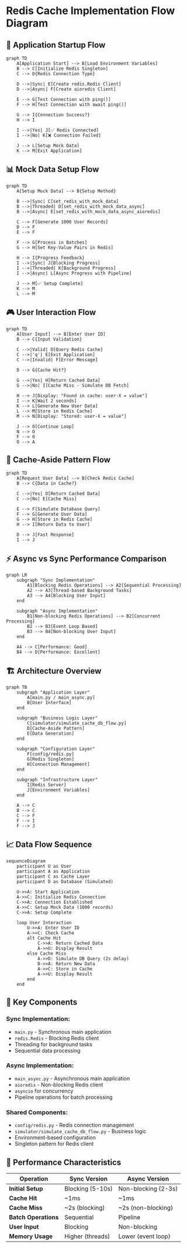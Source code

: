 # Redis Cache Implementation Flow Diagram

## 🚀 Application Startup Flow

```mermaid
graph TD
    A[Application Start] --> B[Load Environment Variables]
    B --> C[Initialize Redis Singleton]
    C --> D{Redis Connection Type}
    
    D -->|Sync| E[Create redis.Redis Client]
    D -->|Async| F[Create aioredis Client]
    
    E --> G[Test Connection with ping()]
    F --> H[Test Connection with await ping()]
    
    G --> I{Connection Success?}
    H --> I
    
    I -->|Yes| J[✅ Redis Connected]
    I -->|No| K[❌ Connection Failed]
    
    J --> L[Setup Mock Data]
    K --> M[Exit Application]
```

## 📊 Mock Data Setup Flow

```mermaid
graph TD
    A[Setup Mock Data] --> B{Setup Method}
    
    B -->|Sync| C[set_redis_with_mock_data]
    B -->|Threaded| D[set_redis_with_mock_data_async]
    B -->|Async| E[set_redis_with_mock_data_async_aioredis]
    
    C --> F[Generate 1000 User Records]
    D --> F
    E --> F
    
    F --> G[Process in Batches]
    G --> H[Set Key-Value Pairs in Redis]
    
    H --> I{Progress Feedback}
    I -->|Sync| J[Blocking Progress]
    I -->|Threaded| K[Background Progress]
    I -->|Async| L[Async Progress with Pipeline]
    
    J --> M[✅ Setup Complete]
    K --> M
    L --> M
```

## 🎮 User Interaction Flow

```mermaid
graph TD
    A[User Input] --> B[Enter User ID]
    B --> C{Input Validation}
    
    C -->|Valid| D[Query Redis Cache]
    C -->|'q'| E[Exit Application]
    C -->|Invalid| F[Error Message]
    
    D --> G{Cache Hit?}
    
    G -->|Yes| H[Return Cached Data]
    G -->|No| I[Cache Miss - Simulate DB Fetch]
    
    H --> J[Display: "Found in cache: user-X = value"]
    I --> K[Wait 2 seconds]
    K --> L[Generate New User Data]
    L --> M[Store in Redis Cache]
    M --> N[Display: "Stored: user-X = value"]
    
    J --> O[Continue Loop]
    N --> O
    F --> O
    O --> A
```

## 🔄 Cache-Aside Pattern Flow

```mermaid
graph TD
    A[Request User Data] --> B[Check Redis Cache]
    B --> C{Data in Cache?}
    
    C -->|Yes| D[Return Cached Data]
    C -->|No| E[Cache Miss]
    
    E --> F[Simulate Database Query]
    F --> G[Generate User Data]
    G --> H[Store in Redis Cache]
    H --> I[Return Data to User]
    
    D --> J[Fast Response]
    I --> J
```

## ⚡ Async vs Sync Performance Comparison

```mermaid
graph LR
    subgraph "Sync Implementation"
        A1[Blocking Redis Operations] --> A2[Sequential Processing]
        A2 --> A3[Thread-based Background Tasks]
        A3 --> A4[Blocking User Input]
    end
    
    subgraph "Async Implementation"
        B1[Non-blocking Redis Operations] --> B2[Concurrent Processing]
        B2 --> B3[Event Loop Based]
        B3 --> B4[Non-blocking User Input]
    end
    
    A4 --> C[Performance: Good]
    B4 --> D[Performance: Excellent]
```

## 🏗️ Architecture Overview

```mermaid
graph TB
    subgraph "Application Layer"
        A[main.py / main_async.py]
        B[User Interface]
    end
    
    subgraph "Business Logic Layer"
        C[simulator/simulate_cache_db_flow.py]
        D[Cache-Aside Pattern]
        E[Data Generation]
    end
    
    subgraph "Configuration Layer"
        F[config/redis.py]
        G[Redis Singleton]
        H[Connection Management]
    end
    
    subgraph "Infrastructure Layer"
        I[Redis Server]
        J[Environment Variables]
    end
    
    A --> C
    B --> C
    C --> F
    F --> I
    F --> J
```

## 📈 Data Flow Sequence

```mermaid
sequenceDiagram
    participant U as User
    participant A as Application
    participant C as Cache Layer
    participant D as Database (Simulated)
    
    U->>A: Start Application
    A->>C: Initialize Redis Connection
    C->>A: Connection Established
    A->>C: Setup Mock Data (1000 records)
    C->>A: Setup Complete
    
    loop User Interaction
        U->>A: Enter User ID
        A->>C: Check Cache
        alt Cache Hit
            C->>A: Return Cached Data
            A->>U: Display Result
        else Cache Miss
            A->>D: Simulate DB Query (2s delay)
            D->>A: Return New Data
            A->>C: Store in Cache
            A->>U: Display Result
        end
    end
```

## 🔧 Key Components

### **Sync Implementation:**
- `main.py` - Synchronous main application
- `redis.Redis` - Blocking Redis client
- Threading for background tasks
- Sequential data processing

### **Async Implementation:**
- `main_async.py` - Asynchronous main application
- `aioredis` - Non-blocking Redis client
- `asyncio` for concurrency
- Pipeline operations for batch processing

### **Shared Components:**
- `config/redis.py` - Redis connection management
- `simulator/simulate_cache_db_flow.py` - Business logic
- Environment-based configuration
- Singleton pattern for Redis client

## 🎯 Performance Characteristics

| Operation | Sync Version | Async Version |
|-----------|-------------|---------------|
| **Initial Setup** | Blocking (5-10s) | Non-blocking (2-3s) |
| **Cache Hit** | ~1ms | ~1ms |
| **Cache Miss** | ~2s (blocking) | ~2s (non-blocking) |
| **Batch Operations** | Sequential | Pipeline |
| **User Input** | Blocking | Non-blocking |
| **Memory Usage** | Higher (threads) | Lower (event loop) |